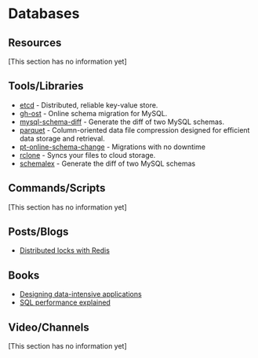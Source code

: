 # Databases

## Resources

[This section has no information yet]

## Tools/Libraries

- [etcd](https://etcd.io/) - Distributed, reliable key-value store.
- [gh-ost](https://github.com/github/gh-ost) - Online schema migration for MySQL.
- [mysql-schema-diff](http://manpages.ubuntu.com/manpages/trusty/man1/mysql-schema-diff.1p.html) - Generate the diff of two MySQL schemas.
- [parquet](https://parquet.apache.org/) - Column-oriented data file compression designed for efficient data storage and retrieval.
- [pt-online-schema-change](https://www.percona.com/doc/percona-toolkit/3.0/pt-online-schema-change.html) - Migrations with no downtime
- [rclone](https://rclone.org/) - Syncs your files to cloud storage.
- [schemalex](https://github.com/schemalex/schemalex) - Generate the diff of two MySQL schemas

## Commands/Scripts

[This section has no information yet]

## Posts/Blogs

- [Distributed locks with Redis](https://redis.io/topics/distlock)

## Books

- [Designing data-intensive applications](https://dataintensive.net/)
- [SQL performance explained](https://sql-performance-explained.com/)

## Video/Channels

[This section has no information yet]
